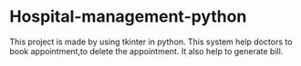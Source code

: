 # Hospital-management-python

This project is made by using tkinter in python. This system help doctors to book appointment,to delete the appointment. It also help to generate bill.
